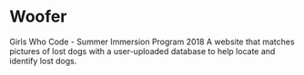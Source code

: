 # Woofer
Girls Who Code - Summer Immersion Program 2018
<n></n>
A website that matches pictures of lost dogs with a user-uploaded database to help locate and identify lost dogs.
